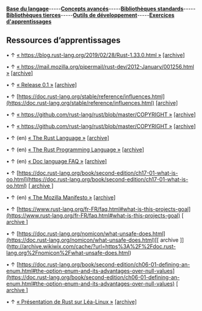 [**Base du langage**](https://uvsq21807686.github.io/RUST)-----[**Concepts avancés**](https://uvsq21807686.github.io/RUST/concept)-----[**Bibliothèques standards**](https://uvsq21807686.github.io/RUST/std)-----[**Bibliothèques tierces**](https://uvsq21807686.github.io/RUST/trc)-----[**Outils de développement**](https://uvsq21807686.github.io/RUST/index2)-----[**Exercices d'apprentissages**](https://uvsq21807686.github.io/RUST/exo)

## Ressources d’apprentissages 
  
 •	 ↑ [« https://blog.rust-lang.org/2019/02/28/Rust-1.33.0.html »](https://blog.rust-lang.org/2019/02/28/Rust-1.33.0.html) [[archive]](http://archive.wikiwix.com/cache/?url=https%3A%2F%2Fblog.rust-lang.org%2F2019%2F02%2F28%2FRust-1.33.0.html)
  
 •  ↑ [« https://mail.mozilla.org/pipermail/rust-dev/2012-January/001256.html »](https://mail.mozilla.org/pipermail/rust-dev/2012-January/001256.html) [[archive]](http://archive.wikiwix.com/cache/?url=https%3A%2F%2Fmail.mozilla.org%2Fpipermail%2Frust-dev%2F2012-January%2F001256.html)
  
 •	 ↑ [« Release 0.1 »](https://github.com/rust-lang/rust/releases/tag/0.1) [[archive]](http://archive.wikiwix.com/cache/?url=https%3A%2F%2Fgithub.com%2Frust-lang%2Frust%2Freleases%2Ftag%2F0.1) 
  
 •	 ↑ [https://doc.rust-lang.org/stable/reference/influences.html](https://doc.rust-lang.org/stable/reference/influences.html) [[archive]](http://archive.wikiwix.com/cache/?url=https%3A%2F%2Fdoc.rust-lang.org%2Fstable%2Freference%2Finfluences.html)
  
 • ↑ [« https://github.com/rust-lang/rust/blob/master/COPYRIGHT »](https://github.com/rust-lang/rust/blob/master/COPYRIGHT) [[archive]](http://archive.wikiwix.com/cache/?url=https%3A%2F%2Fgithub.com%2Frust-lang%2Frust%2Fblob%2Fmaster%2FCOPYRIGHT)
  
 •	 ↑ [« https://github.com/rust-lang/rust/blob/master/COPYRIGHT »](https://github.com/rust-lang/rust/blob/master/COPYRIGHT) [[archive]](http://archive.wikiwix.com/cache/?url=https%3A%2F%2Fgithub.com%2Frust-lang%2Frust%2Fblob%2Fmaster%2FCOPYRIGHT)
  
 •	 ↑ (en) [« The Rust Language »](http://lambda-the-ultimate.org/node/4009) [[archive]](http://archive.wikiwix.com/cache/?url=http%3A%2F%2Flambda-the-ultimate.org%2Fnode%2F4009)
  
 •	 ↑ (en) [« The Rust Programming Language »](https://www.rust-lang.org/) [[archive]](http://archive.wikiwix.com/cache/?url=http%3A%2F%2Fwww.rust-lang.org%2F) 
  
 •	 ↑ (en) [« Doc language FAQ »](https://github.com/rust-lang/rust) [[archive]](http://archive.wikiwix.com/cache/?url=https%3A%2F%2Fgithub.com%2Fmozilla%2Frust%2Fwiki%2FDoc-language-FAQ)
  
 •	 ↑ [https://doc.rust-lang.org/book/second-edition/ch17-01-what-is-oo.html](https://doc.rust-lang.org/book/second-edition/ch17-01-what-is-oo.html)  [[ archive ]](http://archive.wikiwix.com/cache/?url=https%3A%2F%2Fdoc.rust-lang.org%2Fbook%2Fsecond-edition%2Fch17-01-what-is-oo.html)
  
 •	 ↑ (en) [« The Mozilla Manifesto »](https://www.mozilla.org/en-US/about/manifesto/) [[archive]](http://archive.wikiwix.com/cache/?url=https%3A%2F%2Fwww.mozilla.org%2Fabout%2Fmanifesto.en.html)

 •	 ↑ [https://www.rust-lang.org/fr-FR/faq.html#what-is-this-projects-goal](https://www.rust-lang.org/fr-FR/faq.html#what-is-this-projects-goal)  [[ archive ]](http://archive.wikiwix.com/cache/?url=https%3A%2F%2Fwww.rust-lang.org%2Ffr-FR%2Ffaq.html%23what-is-this-projects-goal)

 •	 ↑ [https://doc.rust-lang.org/nomicon/what-unsafe-does.html](https://doc.rust-lang.org/nomicon/what-unsafe-does.html)[[ archive ]](http://archive.wikiwix.com/cache/?url=https%3A%2F%2Fdoc.rust-lang.org%2Fnomicon%2Fwhat-unsafe-does.html)

 •	↑ [https://doc.rust-lang.org/book/second-edition/ch06-01-defining-an-enum.html#the-option-enum-and-its-advantages-over-null-values](https://doc.rust-lang.org/book/second-edition/ch06-01-defining-an-enum.html#the-option-enum-and-its-advantages-over-null-values)  [[ archive ]](http://archive.wikiwix.com/cache/?url=https%3A%2F%2Fdoc.rust-lang.org%2Fbook%2Fsecond-edition%2Fch06-01-defining-an-enum.html%23the-option-enum-and-its-advantages-over-null-values)
 
 •  ↑ [« Présentation de Rust sur Léa-Linux »](http://lea-linux.org/documentations/Rust) [[archive]](http://archive.wikiwix.com/cache/?url=http%3A%2F%2Flea-linux.org%2Fdocumentations%2FRust) 
 

 
